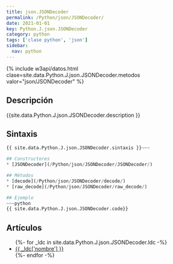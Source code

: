 ```yaml
---
title: json.JSONDecoder
permalink: /Python/json/JSONDecoder/
date: 2021-01-01
key: Python.J.json.JSONDecoder
category: python
tags: ['clase python', 'json']
sidebar: 
  nav: python
---
```


{% include w3api/datos.html clase=site.data.Python.J.json.JSONDecoder.metodos valor="json/JSONDecoder" %}

## Descripción
{{site.data.Python.J.json.JSONDecoder.description }}

## Sintaxis
~~~python
{{ site.data.Python.J.json.JSONDecoder.sintaxis }}~~~

## Constructores
* [JSONDecoder](/Python/json/JSONDecoder/JSONDecoder/)

## Métodos
* [decode](/Python/json/JSONDecoder/decode/)
* [raw_decode](/Python/json/JSONDecoder/raw_decode/)

## Ejemplo
~~~python
{{ site.data.Python.J.json.JSONDecoder.code}}
~~~

## Artículos
<ul>
{%- for _ldc in site.data.Python.J.json.JSONDecoder.ldc -%}
   <li>
       <a href="{{_ldc['url'] }}">{{ _ldc['nombre'] }}</a>
   </li>
{%- endfor -%}
</ul>
